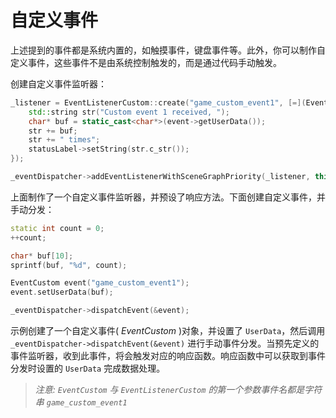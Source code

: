 # 自定义事件

上述提到的事件都是系统内置的，如触摸事件，键盘事件等。此外，你可以制作自定义事件，这些事件不是由系统控制触发的，而是通过代码手动触发。

创建自定义事件监听器：

```cpp
_listener = EventListenerCustom::create("game_custom_event1", [=](EventCustom* event){
    std::string str("Custom event 1 received, ");
    char* buf = static_cast<char*>(event->getUserData());
    str += buf;
    str += " times";
    statusLabel->setString(str.c_str());
});

_eventDispatcher->addEventListenerWithSceneGraphPriority(_listener, this);
```

上面制作了一个自定义事件监听器，并预设了响应方法。下面创建自定义事件，并手动分发：

```cpp
static int count = 0;
++count;

char* buf[10];
sprintf(buf, "%d", count);

EventCustom event("game_custom_event1");
event.setUserData(buf);

_eventDispatcher->dispatchEvent(&event);
```

示例创建了一个自定义事件( _EventCustom_ )对象，并设置了 `UserData`，然后调用 `_eventDispatcher->dispatchEvent(&event)` 进行手动事件分发。当预先定义的事件监听器，收到此事件，将会触发对应的响应函数。响应函数中可以获取到事件分发时设置的 `UserData` 完成数据处理。

> _注意: `EventCustom` 与 `EventListenerCustom` 的第一个参数事件名都是字符串 `game_custom_event1`_
